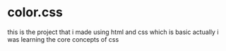 # color.css
this is the project that i made using html and css which is basic actually i was learning the core concepts of css
